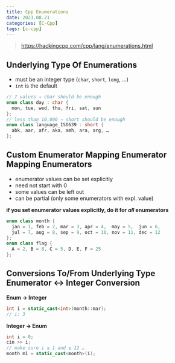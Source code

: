 ```yaml
---
title: Cpp Enumerations
date: 2023.08.21
categories: [C-Cpp]
tags: [c-cpp]
---
```


> https://hackingcpp.com/cpp/lang/enumerations.html

## Underlying Type Of Enumerations

-   must be an integer type (`char`, `short`, `long`, …)
-   `int` is the default

```cpp
// 7 values ⇒ char should be enough
enum class day : char {
  mon, tue, wed, thu, fri, sat, sun
};
// less than 10,000 ⇒ short should be enough
enum class language_ISO639 : short {
  abk, aar, afr, aka, amh, ara, arg, …
};
```

## Custom Enumerator Mapping Enumerator Mapping Enumerators

-   enumerator values can be set explicitly
-   need not start with 0
-   some values can be left out
-   can be partial (only some enumerators with expl. value)

**if you set enumerator values explicitly, do it for _all_ enumerators**

```cpp
enum class month {
  jan = 1, feb = 2, mar = 3, apr = 4,  may = 5,  jun = 6,  
  jul = 7, aug = 8, sep = 9, oct = 10, nov = 11, dec = 12 
};
enum class flag {
  A = 2, B = 8, C = 5, D, E, F = 25
};
```

## Conversions To/From Underlying Type Enumerator ↔ Integer Conversion

**Enum → Integer**

```cpp
int i = static_cast<int>(month::mar);  
// i: 3
```

**Integer → Enum**

```cpp
int i = 0;
cin >> i;
// make sure i ≥ 1 and ≤ 12 …
month m1 = static_cast<month>(i);
```